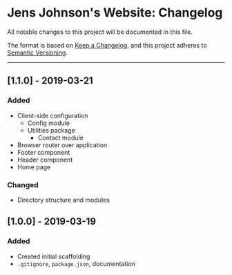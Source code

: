 # Jens Johnson's Website: Changelog
All notable changes to this project will be documented in this file.

The format is based on [Keep a Changelog](https://keepachangelog.com/en/1.0.0/),
and this project adheres to [Semantic Versioning](https://semver.org/spec/v2.0.0.html).

---

## [1.1.0] - 2019-03-21
### Added
- Client-side configuration
   - Config module
   - Utilities package
      - Contact module
- Browser router over application
- Footer component
- Header component
- Home page

### Changed
- Directory structure and modules

## [1.0.0] - 2019-03-19
### Added
- Created initial scaffolding
- `.gitignore`, `package.json`, documentation
